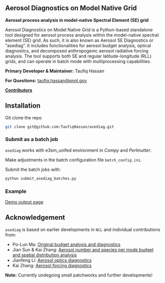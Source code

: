 ## Aerosol Diagnostics on Model Native Grid

**Aerosol process analysis in model-native Spectral Element (SE) grid**

Aerosol Diagnostics on Model Native Grid is a Python-based standalone tool designed for aerosol process analysis within the model-native spectral element (SE) grid. As such, it is also known as Aerosol SE Diagnostics or “asediag”. It includes functionalities for aerosol budget analysis, optical diagnostics, and decomposed anthropogenic aerosol radiative forcing analysis. The tool supports both SE and regular latitude-longitude (RLL) grids, and can operate in batch mode with multiprocessing capabilities.

**Primary Developer & Maintainer:** Taufiq Hassan

**For Questions:** [taufiq.hassan@pnnl.gov](taufiq.hassan@pnnl.gov)

[**Contributors**](./AUTHORS.rst)

Installation
------------

Git clone the repo
```bash
git clone git@github.com:TaufiqHassan/asediag.git
```

### Submit as a batch job

`asediag` works with e3sm_unifed environment in *Compy* and *Perlmutter*.

Make adjustments in the batch configuration file `batch_config.ini`.

Submit the batch jobs with:
```bash
python submit_asediag_batches.py
```
### Example 

[Demo output page](https://compy-dtn.pnl.gov/hass877/share/aer_diag/F20TR_2016Emis_ne30pg2_def_minus_F20TR_1850Emis_ne30pg2_def/aerosol.html)

Acknowledgement
---------------
`asediag` is based on earlier developments in `NCL` and individual contributions from:
* Po-Lun Ma: [Original budget analysis and diagnostics](https://github.com/eagles-project/aerosol_diag)
* Jian Sun & Kai Zhang: [Aerosol number and species per mode budget and spatial distribution analysis](https://github.com/eagles-project/aerosol_diag/tree/jian/develop)
* Jianfeng Li: [Aerosol optics diagnostics](https://github.com/eagles-project/aerosol_diag/tree/jianfeng_update)
* Kai Zhang: [Aerosol forcing diagnostics](https://github.com/kaizhangpnl/e3sm_erf_aerosol)

**Note:** Currently undegoing small patchworks and further developments!
